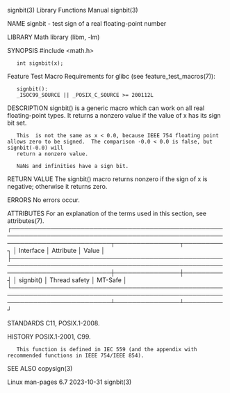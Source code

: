signbit(3)							   Library Functions Manual							    signbit(3)

NAME
       signbit - test sign of a real floating-point number

LIBRARY
       Math library (libm, -lm)

SYNOPSIS
       #include <math.h>

       int signbit(x);

   Feature Test Macro Requirements for glibc (see feature_test_macros(7)):

       signbit():
	   _ISOC99_SOURCE || _POSIX_C_SOURCE >= 200112L

DESCRIPTION
       signbit() is a generic macro which can work on all real floating-point types.  It returns a nonzero value if the value of x has its sign bit set.

       This  is not the same as x < 0.0, because IEEE 754 floating point allows zero to be signed.  The comparison -0.0 < 0.0 is false, but signbit(-0.0) will
       return a nonzero value.

       NaNs and infinities have a sign bit.

RETURN VALUE
       The signbit() macro returns nonzero if the sign of x is negative; otherwise it returns zero.

ERRORS
       No errors occur.

ATTRIBUTES
       For an explanation of the terms used in this section, see attributes(7).
       ┌───────────────────────────────────────────────────────────────────────────────────────────────────────────────────────────┬───────────────┬─────────┐
       │ Interface														   │ Attribute	   │ Value   │
       ├───────────────────────────────────────────────────────────────────────────────────────────────────────────────────────────┼───────────────┼─────────┤
       │ signbit()														   │ Thread safety │ MT-Safe │
       └───────────────────────────────────────────────────────────────────────────────────────────────────────────────────────────┴───────────────┴─────────┘

STANDARDS
       C11, POSIX.1-2008.

HISTORY
       POSIX.1-2001, C99.

       This function is defined in IEC 559 (and the appendix with recommended functions in IEEE 754/IEEE 854).

SEE ALSO
       copysign(3)

Linux man-pages 6.7							  2023-10-31								    signbit(3)
